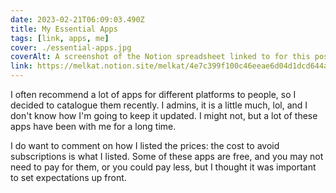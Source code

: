 ```yaml
---
date: 2023-02-21T06:09:03.490Z
title: My Essential Apps
tags: [link, apps, me]
cover: ./essential-apps.jpg
coverAlt: A screenshot of the Notion spreadsheet linked to for this post
link: https://melkat.notion.site/melkat/4e7c399f100c46eeae6d04d1dcd644a0
---
```


I often recommend a lot of apps for different platforms to people, so I decided to catalogue them recently. I admins, it is a little much, lol, and I don't know how I'm going to keep it updated. I might not, but a lot of these apps have been with me for a long time.

I do want to comment on how I listed the prices: the cost to avoid subscriptions is what I listed. Some of these apps are free, and you may not need to pay for them, or you could pay less, but I thought it was important to set expectations up front.
